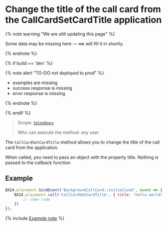 # Change the title of the call card from the CallCardSetCardTitle application

{% note warning "We are still updating this page" %}

Some data may be missing here — we will fill it in shortly.

{% endnote %}

{% if build == 'dev' %}

{% note alert "TO-DO _not deployed to prod_" %}

- examples are missing
- success response is missing
- error response is missing

{% endnote %}

{% endif %}

> Scope: [`telephony`](../../../scopes/permissions.md)
>
> Who can execute the method: any user

The `CallCardSetCardTitle` method allows you to change the title of the call card from the application.

When called, you need to pass an object with the property title. Nothing is passed to the callback function.

## Example

```js
BX24.placement.bindEvent('BackgroundCallCard::initialized', event => {
    BX24.placement.call('CallCardSetCardTitle', { title: 'hello world!' }, () => {
        // some code
    })
});
```

{% include [Example note](../../../../_includes/examples.md) %}